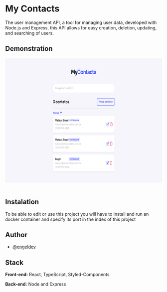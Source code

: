 # My Contacts

The user management API, a tool for managing user data, developed with Node.js and Express, this API allows for easy creation, deletion, updating, and searching of users.

## Demonstration

<img  src="https://github.com/engelzz/My-Contacts/blob/main/fe/src/assets/images/Home.png"  title="InitialScreen"  alt="InitialScreen"  width="650"  height="400"/>&nbsp;

## Instalation

To be able to edit or use this project you will have to install and run an docker container and specify its port in the index of this project
    
## Author

- [@engeldev](https://www.github.com/engelzz)


## Stack 

**Front-end:** React, TypeScript, Styled-Components

**Back-end:** Node and Express
